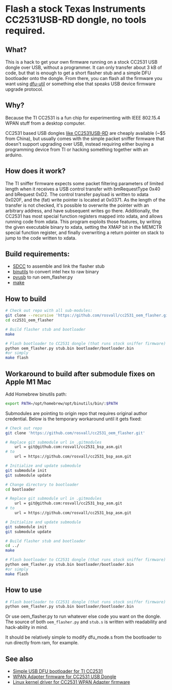 # Flash a stock Texas Instruments CC2531USB-RD dongle, no tools required.

## What?
This is a hack to get your own firmware running on a stock CC2531 USB dongle over USB, without a programmer.
It can only transfer about 3 kB of code, but that is enough to get a short flasher stub and a simple DFU bootloader onto the dongle. From there, you can flash all the firmware you want using [dfu-util](https://sourceforge.net/projects/dfu-util/) or something else that speaks USB device firmware upgrade protocol.

## Why?
Because the TI CC2531 is a fun chip for experimenting with IEEE 802.15.4 WPAN stuff from a desktop computer.

CC2531 based USB dongles [like CC2531USB-RD](https://www.ti.com/tool/CC2531USB-RD) are cheaply available (~$5 from China), but usually comes with the simple packet sniffer firmware that doesn't support upgrading over USB, instead requiring either buying a programming device from TI or hacking something together with an arduino.

## How does it work?
The TI sniffer firmware expects some packet filtering parameters of limited length when it receives a USB control transfer with bmRequestType 0x40 and bRequest 0xD2.
The control transfer payload is written to xdata 0x020F, and the (fat) write pointer is located at 0x0371. As the length of the transfer is not checked, it's possible to overwrite the pointer with an arbitrary address, and have subsequent writes go there.
Additionally, the CC2531 has most special function registers mapped into xdata, and allows running code from xdata. This program exploits those features, by writing the given executable binary to xdata, setting the XMAP bit in the MEMCTR special function register, and finally overwriting a return pointer on stack to
jump to the code written to xdata.

## Build requirements:
- [SDCC](https://sourceforge.net/projects/sdcc/) to assemble and link the flasher stub
- [binutils](https://www.gnu.org/software/binutils/) to convert intel hex to raw binary
- [pyusb](https://github.com/pyusb/pyusb) to run oem_flasher.py
- [make](https://www.gnu.org/software/make/)

## How to build
```sh
# Check out repo with all sub-modules:
git clone --recursive 'https://github.com/rosvall/cc2531_oem_flasher.git' 
cd cc2531_oem_flasher

# Build flasher stub and bootloader
make

# Flash bootloader to CC2531 dongle (that runs stock sniffer firmware)
python oem_flasher.py stub.bin bootloader/bootloader.bin
#or simply
make flash
```

## Workaround to build after submodule fixes on Apple M1 Mac
Add Homebrew binutils path:
```sh
export PATH=/opt/homebrew/opt/binutils/bin/:$PATH
```
Submodules are pointing to origin repo that requires original author credential. Below is the temporary workaround until it gets fixed:
```sh
# Check out repo
git clone 'https://github.com/rosvall/cc2531_oem_flasher.git'

# Replace git submodule url in .gitmodules
	url = git@github.com:rosvall/cc2531_bsp_asm.git
# to
	url = https://github.com/rosvall/cc2531_bsp_asm.git

# Initialize and update submodule
git submodule init
git submodule update

# Change directory to bootloader
cd bootloader

# Replace git submodule url in .gitmodules
	url = git@github.com:rosvall/cc2531_bsp_asm.git
# to
	url = https://github.com/rosvall/cc2531_bsp_asm.git

# Initialize and update submodule
git submodule init
git submodule update

# Build flasher stub and bootloader
cd ../
make

# Flash bootloader to CC2531 dongle (that runs stock sniffer firmware)
python oem_flasher.py stub.bin bootloader/bootloader.bin
#or simply
make flash
```

## How to use
```sh
# Flash bootloader to CC2531 dongle (that runs stock sniffer firmware)
python oem_flasher.py stub.bin bootloader/bootloader.bin
```

Or use oem_flasher.py to run whatever else code you want on the dongle. The source of both `oem_flasher.py` and `stub.s` is written with readability and hack-ability in mind.

It should be relatively simple to modify dfu_mode.s from the bootloader to run directly from ram, for example.


## See also
 - [Simple USB DFU bootloader for TI CC2531](https://github.com/rosvall/cc2531_bootloader)
 - [WPAN Adapter firmware for CC2531 USB Dongle](https://github.com/rosvall/cc2531_usb_wpan_adapter)
 - [Linux kernel driver for CC2531 WPAN Adapter firmware](https://github.com/rosvall/cc2531_linux)
